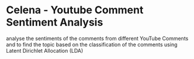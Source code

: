 # Celena - Youtube Comment Sentiment Analysis
analyse the sentiments of the comments from different YouTube Comments and to find the topic based on the classification of the comments using Latent Dirichlet Allocation (LDA)
